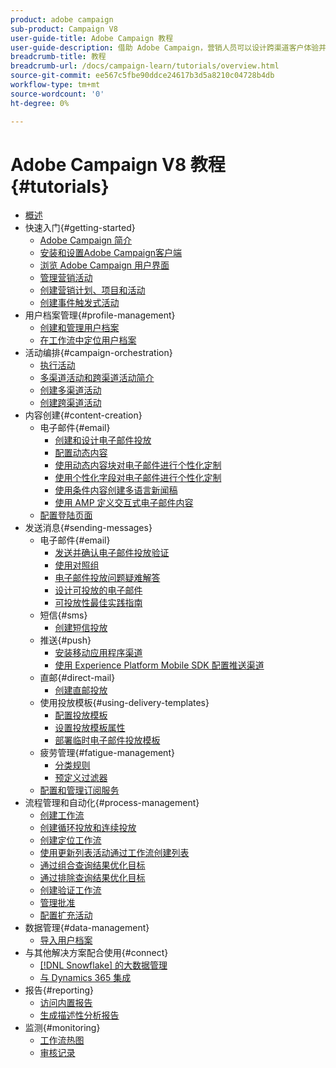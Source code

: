 ```yaml
---
product: adobe campaign
sub-product: Campaign V8
user-guide-title: Adobe Campaign 教程
user-guide-description: 借助 Adobe Campaign，营销人员可以设计跨渠道客户体验并提供可视活动编排、实时交互管理和跨渠道执行的环境。
breadcrumb-title: 教程
breadcrumb-url: /docs/campaign-learn/tutorials/overview.html
source-git-commit: ee567c5fbe90ddce24617b3d5a8210c04728b4db
workflow-type: tm+mt
source-wordcount: '0'
ht-degree: 0%

---
```



# Adobe Campaign V8 教程 {#tutorials}

+ [概述](/help/overview.md)
+ 快速入门{#getting-started}
   + [Adobe Campaign 简介](/help/getting-started/introduction-to-adobe-campaign.md)
   + [安装和设置Adobe Campaign客户端](/help/getting-started/install-and-setup-the-adobe-campaign-client.md)
   + [浏览 Adobe Campaign 用户界面](/help/getting-started/explore-the-adobe-campaign-user-interface.md)
   + [管理营销活动](/help/getting-started/manage-marketing-campaigns.md)
   + [创建营销计划、项目和活动](/help/getting-started/create-a-marketing-plan-programs-and-campaigns.md)
   + [创建事件触发式活动](/help/getting-started/create-event-triggered-campaigns.md)
+ 用户档案管理{#profile-management}
   + [创建和管理用户档案](/help/profile-management/create-and-manage-profiles.md)
   + [在工作流中定位用户档案](/help/profile-management/target-profiles-in-a-workflow.md)
+ 活动编排{#campaign-orchestration}
   + [执行活动](/help/orchestrate-campaigns/execute-a-campaign.md)
   + [多渠道活动和跨渠道活动简介](/help/orchestrate-campaigns/introduction-to-cross-and-multi-channel-campaigns.md)
   + [创建多渠道活动](/help/orchestrate-campaigns/multi-channel-campaigns.md)
   + [创建跨渠道活动](/help/orchestrate-campaigns/cross-channel-campaigns.md)
+ 内容创建{#content-creation}
   + 电子邮件{#email}
      + [创建和设计电子邮件投放](/help/content-creation/create-and-design-email-deliveries.md)
      + [配置动态内容](/help/content-creation/configure-dynamic-content.md)
      + [使用动态内容块对电子邮件进行个性化定制](/help/content-creation/personalize-using-dynamic-content-blocks.md)
      + [使用个性化字段对电子邮件进行个性化定制](/help/content-creation/personalize-emails-using-personalization-fields.md)
      + [使用条件内容创建多语言新闻稿](/help/content-creation/create-a-multilingual-newsletter-using-conditional-content.md)
      + [使用 AMP 定义交互式电子邮件内容](/help/content-creation/design-interactive-email-content-with-amp.md)
   + [配置登陆页面](/help/content-creation/configure-landingpages.md)
+ 发送消息{#sending-messages}
   + 电子邮件{#email}
      + [发送并确认电子邮件投放验证 ](/help/send-messages/email/send-and-validate-proofs.md)
      + [使用对照组](/help/send-messages/email/use-control-groups.md)
      + [电子邮件投放问题疑难解答](/help/send-messages/email/troubleshoot-email-delivery-issues.md)
      + [设计可投放的电子邮件](/help/send-messages/email/design-emails-for-deliverability.md)
      + [可投放性最佳实践指南](https://experienceleague.adobe.com/docs/deliverability-learn/deliverability-best-practice-guide/introduction.html?lang=zh-Hans)
   + 短信{#sms}
      + [创建短信投放](/help/send-messages/mobile/create-a-sms-delivery.md)
   + 推送{#push}
      + [安装移动应用程序渠道](/help/send-messages/mobile/install-the-mobile-app.md)
      + [使用 Experience Platform Mobile SDK 配置推送渠道](/help/send-messages/mobile/configure-push-using-aep-mobile-sdk.md)
   + 直邮{#direct-mail}
      + [创建直邮投放](/help/send-messages/direct-mail/create-direct-mail-deliveries.md)
   + 使用投放模板{#using-delivery-templates}
      + [配置投放模板](/help/send-messages/use-delivery-templates/configure-a-delivery-template.md)
      + [设置投放模板属性](/help/send-messages/use-delivery-templates/set-delivery-template-properties.md)
      + [部署临时电子邮件投放模板](/help/send-messages/use-delivery-templates/deploy-ad-hoc-email-delivery-template.md)
   + 疲劳管理{#fatigue-management}
      + [分类规则](/help/send-messages/fatigue-management/typology-rules-for-fatigue-management.md)
      + [预定义过滤器](/help/send-messages/fatigue-management/fatigue-management-using-filters.md)
   + [配置和管理订阅服务](/help/send-messages/configure-and-manage-subscription-services.md)
+ 流程管理和自动化{#process-management}
   + [创建工作流](/help/process-management/create-a-workflow.md)
   + [创建循环投放和连续投放](/help/process-management/recurring-deliveries.md)
   + [创建定位工作流](/help/process-management/create-a-targeting-workflow.md)
   + [使用更新列表活动通过工作流创建列表](/help/process-management/use-the-update-list-activity.md)
   + [通过组合查询结果优化目标](/help/process-management/refine-targets-by-combining-query-results.md)
   + [通过排除查询结果优化目标](/help/process-management/refine-targets-by-excluding-query-results.md)
   + [创建验证工作流](/help/process-management/create-validation-workflows.md)
   + [管理批准](/help/process-management/manage-approvals.md)
   + [配置扩充活动](/help/process-management/enrichment-activity.md)
+ 数据管理{#data-management}
   + [导入用户档案](/help/data-management/import-profiles.md)
+ 与其他解决方案配合使用{#connect}
   + [ [!DNL Snowflake] 的大数据管理](/help/connect/big-data-segmentation-on-snowflake.md)
   + [与 Dynamics 365 集成](/help/connect/dynamics365-integration.md)
+ 报告{#reporting}
   + [访问内置报告](/help/reporting/access-built-in-reports.md)
   + [生成描述性分析报告](/help/reporting/generate-a-descriptive-analysis-report.md)
+ 监测{#monitoring}
   + [工作流热图](/help/monitoring/workflow-heatmap.md)
   + [审核记录](/help/monitoring/audit-trail.md)

